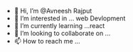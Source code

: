 - 👋 Hi, I’m @Avneesh Rajput
- 👀 I’m interested in ... web Devlopment
- 🌱 I’m currently learning ...react
- 💞️ I’m looking to collaborate on ...
- 📫 How to reach me ...

<!---
akr9368/akr9368 is a ✨ special ✨ repository because its `README.md` (this file) appears on your GitHub profile.
You can click the Preview link to take a look at your changes.
--->
